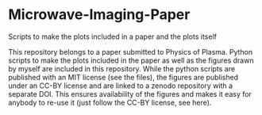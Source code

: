 # Microwave-Imaging-Paper
Scripts to make the plots included in a paper and the plots itself

This repository belongs to a paper submitted to Physics of Plasma. Python scripts to make the plots included in the paper as well as the figures drawn by myself are included in this repository. While the python scripts are published with an MIT license (see the files), the figures are published under an CC-BY license and are linked to a zenodo repository with a separate DOI. This ensures availability of the figures and makes it easy for anybody to re-use it (just follow the CC-BY license, see here).
